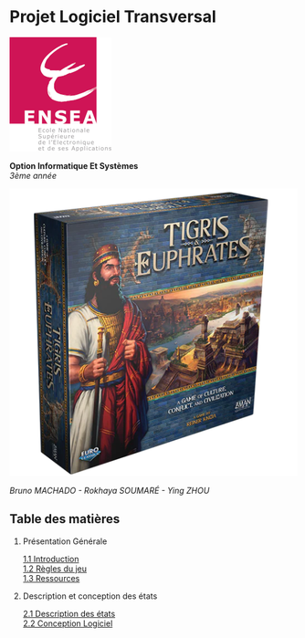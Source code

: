 # Projet Logiciel Transversal  
![alt text](images/ENSEA_logo.png "ENSEA Logo")  

**Option Informatique Et Systèmes**  
*3ème année*  
  
![alt text](images/TeE_box.png "Original game box")  
  
*Bruno MACHADO - Rokhaya SOUMARÉ - Ying ZHOU*  
  
## Table des matières  
  
1. Présentation Générale  
  
   [1.1 Introduction](markdown/1.1.md)  
   [1.2 Règles du jeu](markdown/1.2.md)  
   [1.3 Ressources](markdown/1.3.md)  

2. Description et conception des états  
  
   [2.1 Description des états](markdown/2.1.md)  
   [2.2 Conception Logiciel](markdown/2.2.md)  